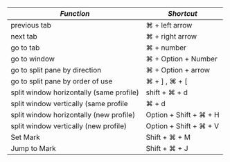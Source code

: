 *Function* | *Shortcut*
-------- | --------
previous tab | ⌘ + left arrow
next tab | ⌘ + right arrow
go to tab | ⌘ + number
go to window | ⌘ + Option + Number
go to split pane by direction | ⌘ + Option + arrow
go to split pane by order of use | ⌘ + ] , ⌘ + [
split window horizontally (same profile) | shift + ⌘ + d
split window vertically (same profile | ⌘ + d
split window horizontally (new profile) | Option + Shift + ⌘ + H
split window vertically (new profile) | Option + Shift + ⌘ + V
Set Mark | Shift + ⌘ + M
Jump to Mark | Shift + ⌘ + J

